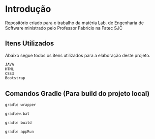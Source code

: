# Introdução

Repositório criado para o trabalho da matéria Lab. de Engenharia de Software ministrado pelo Professor Fabrício na Fatec SJC

## Itens Utilizados

Abaixo segue todos os itens utilizados para a elaboração deste projeto.

```bash
JAVA
HTML
CSS3
Bootstrap
```

## Comandos Gradle (Para build do projeto local)

```gradle
gradle wrapper

gradlew.bat

gradle build

gradle appRun
```
